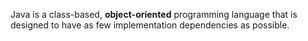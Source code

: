 Java is a class-based, **object-oriented** programming language that is designed to have as few implementation dependencies as possible.